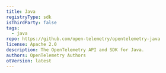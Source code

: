 ```yaml
---
title: Java
registryType: sdk
isThirdParty: false
tags:
  - java
repo: https://github.com/open-telemetry/opentelemetry-java
license: Apache 2.0
description: The OpenTelemetry API and SDK for Java.
authors: OpenTelemetry Authors
otVersion: latest
---
```

